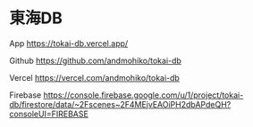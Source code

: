# 東海DB

App
https://tokai-db.vercel.app/

Github
https://github.com/andmohiko/tokai-db

Vercel
https://vercel.com/andmohiko/tokai-db

Firebase
https://console.firebase.google.com/u/1/project/tokai-db/firestore/data/~2Fscenes~2F4MEjvEAOiPH2dbAPdeQH?consoleUI=FIREBASE